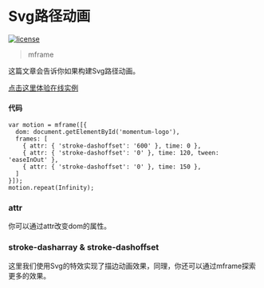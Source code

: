 <!-- 
---
title: Svg路径动画
date: 2020/3/4 10:00:00
---
-->
# Svg路径动画

[![license](https://img.shields.io/github/license/momentum-design/momentum-ui.svg?color=blueviolet)](https://github.com/momentum-design/momentum-ui/blob/master/charts/LICENSE)

> mframe

这篇文章会告诉你如果构建Svg路径动画。

<!--@<iframe height="265" style="width: 100%;" scrolling="no" title="Svg" src="https://codepen.io/arthusliang/embed/GRJWadP?height=265&theme-id=light&default-tab=result" frameborder="no" allowtransparency="true" allowfullscreen="true" loading="lazy">
  See the Pen <a href='https://codepen.io/arthusliang/pen/GRJWadP'>Svg</a> by Arthus
  (<a href='https://codepen.io/arthusliang'>@arthusliang</a>) on <a href='https://codepen.io'>CodePen</a>.
</iframe>@-->

[点击这里体验在线实例](https://codepen.io/arthusliang/pen/GRJWadP)

#### 代码

```
var motion = mframe([{
  dom: document.getElementById('momentum-logo'),
  frames: [
    { attr: { 'stroke-dashoffset': '600' }, time: 0 },
    { attr: { 'stroke-dashoffset': '0' }, time: 120, tween: 'easeInOut' },
    { attr: { 'stroke-dashoffset': '0' }, time: 150 },
  ]
}]);
motion.repeat(Infinity);
```

### attr

你可以通过attr改变dom的属性。

### stroke-dasharray & stroke-dashoffset

这里我们使用Svg的特效实现了描边动画效果，同理，你还可以通过mframe探索更多的效果。
